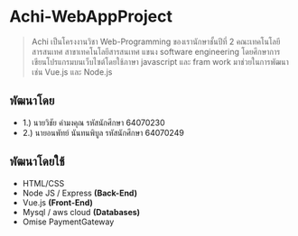 # Achi-WebAppProject
> Achi เป็นโครงงานวิชา Web-Programming ของเรานักษาชั้นปีที่ 2 คณะเทคโนโลยีสารสนเทศ สาขาเทคโนโลยีสารสนเทศ แขนง software engineering โดยศึกษาการเขียนโปรแกรมบนเว็บไซต์โดยใช้ภาษา 
> javascript และ fram work มาช่วยในการพัฒนา เช่น Vue.js และ Node.js
## พัฒนาโดย
*  1.) นายวิชัย คำมงคุณ รหัสนักศึกษา 64070230 
*  2.) นายอนพัทย์ นันทนพิบูล รหัสนักศึกษา 64070249
## พัฒนาโดยใช้
* HTML/CSS
* Node JS / Express **(Back-End)**
* Vue.js **(Front-End)**
* Mysql / aws cloud **(Databases)**
* Omise PaymentGateway
